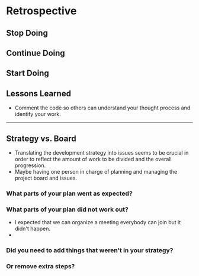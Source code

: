 # Retrospective

## Stop Doing

## Continue Doing

## Start Doing

## Lessons Learned
- Comment the code so others can understand your thought process and identify your work.


---

## Strategy vs. Board
- Translating the development strategy into issues seems to be crucial in order to reflect the amount of work to be divided and the overall progression.
- Maybe having one person in charge of planning and managing the project board and issues.
### What parts of your plan went as expected?

### What parts of your plan did not work out?
- I expected that we can organize a meeting everybody can join but it didn't happen.
- 
### Did you need to add things that weren't in your strategy?

### Or remove extra steps?